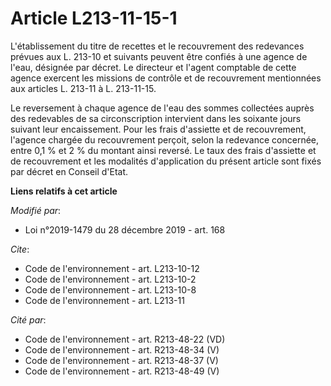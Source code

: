 # Article L213-11-15-1

L'établissement du titre de recettes et le recouvrement des redevances prévues aux L. 213-10 et suivants peuvent être confiés
à une agence de l'eau, désignée par décret. Le directeur et l'agent comptable de cette agence exercent les missions de
contrôle et de recouvrement mentionnées aux articles L. 213-11 à L. 213-11-15.

Le reversement à chaque agence de l'eau des sommes collectées auprès des redevables de sa circonscription intervient dans les
soixante jours suivant leur encaissement. Pour les frais d'assiette et de recouvrement, l'agence chargée du recouvrement
perçoit, selon la redevance concernée, entre 0,1 % et 2 % du montant ainsi reversé. Le taux des frais d'assiette et de
recouvrement et les modalités d'application du présent article sont fixés par décret en Conseil d'Etat.

**Liens relatifs à cet article**

_Modifié par_:

  - Loi n°2019-1479 du 28 décembre 2019 - art. 168

_Cite_:

  - Code de l'environnement - art. L213-10-12
  - Code de l'environnement - art. L213-10-2
  - Code de l'environnement - art. L213-10-8
  - Code de l'environnement - art. L213-11

_Cité par_:

  - Code de l'environnement - art. R213-48-22 (VD)
  - Code de l'environnement - art. R213-48-34 (V)
  - Code de l'environnement - art. R213-48-37 (V)
  - Code de l'environnement - art. R213-48-49 (V)
